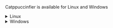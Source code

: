 Catppuccinfier is available for Linux and Windows

<details>
  <summary>Linux</summary>
  
  ## Arch Linux
  Arch users have the option to install the programs through the AUR.

  > [!WARNING]
  > [catppuccinifier-gui-git](https://aur.archlinux.org/packages/catppuccinifier-gui-git) is currenly broken
  
  For the cli tool:
  
    paru catppuccinifier-cli-bin
    # Or
    paru catppuccinifier-cli-git
  
  For the gui tool:
  
    paru catppuccinifier-gui-bin
  
  For both tools:
  
    paru -S catppuccinifier-cli-bin catppuccinifier-gui-bin

  ## NixOS
  Nix users have the option to install the CLI via a flake input.

  > [!NOTE]
  > You can use https://isabelroses.cachix.org to access prebuilt binaries

  ### Flakes-Enabled Nix
  For a flakes-enabled system, add this repo as a flake input:
  ```nix
  inputs = {
    nixpkgs.url = "nixpkgs/nixos-unstable";

    catppuccinifier = {
      url = "github:lighttigerXIV/catppuccinifier";
      inputs.nixpkgs.follows = "nixpkgs";
    };
  };
  ```

  If you're using `home-manager`, be sure to add `catppuccinifier` to your `extraSpecialArgs`:
  ```nix
  outputs = { self, nixpkgs, home-manager, catppuccinifier, ... }@attrs:
    # ...
      nixosConfigurations.nixos = nixpkgs.lib.nixosSystem {
        # ...
        modules = [ 
          ./config/configuration.nix
          home-manager.nixosModules.home-manager
          ({config, ...}:{
            # ...
            home-manager.extraSpecialArgs = {
              inherit (attrs) nixpkgs catppuccinifier;
            # ...
            };
          })
          # ...
      };
    };
  ```

  And then add it to your packages with `catppuccinifier.packages.${pkgs.system}.cli`.
    
  ## General Install
  ### Dependencies
  
  ##### Arch Linux
  ```bash 
  sudo pacman -S libadwaita webkit2gtk base-devel curl wget openssl appmenu-gtk-module gtk3 libappindicator-gtk3 librsvg libvips
  ```
  ##### Debian / Ubuntu
  ```bash
  sudo apt install libadwaita-1-0 libwebkit2gtk-4.0-dev build-essential curl wget libssl-dev libgtk-3-dev libayatana-appindicator3-dev librsvg2-dev
  ```
  ##### Fedora
  ```bash
  sudo dnf install libadwaita webkit2gtk4.0-devel openssl-devel curl wget libappindicator-gtk3 librsvg2-devel
  ```
  
  ### Installation
  - Download Linux version in the [releases](https://github.com/lighttigerXIV/catppuccinifier/releases) page
  - Extract the zip and go inside the folder
  - Run the following:
  ```bash
  chmod +x ./install
  chmod +x ./uninstall
  chmod +x ./installation-files/catppuccinifier
  chmod +x ./installation-files/catppuccinifier-gui
  ./install
  ```
</details/>

<details>
  <summary>Windows</summary>
  
  ### Installation
  - Download Windows version in the [releases](https://github.com/lighttigerXIV/catppuccinifier/releases) page
  - Extract the zip and go inside the folder
  - Run the `install.exe` as administrator 
  
</details/>
